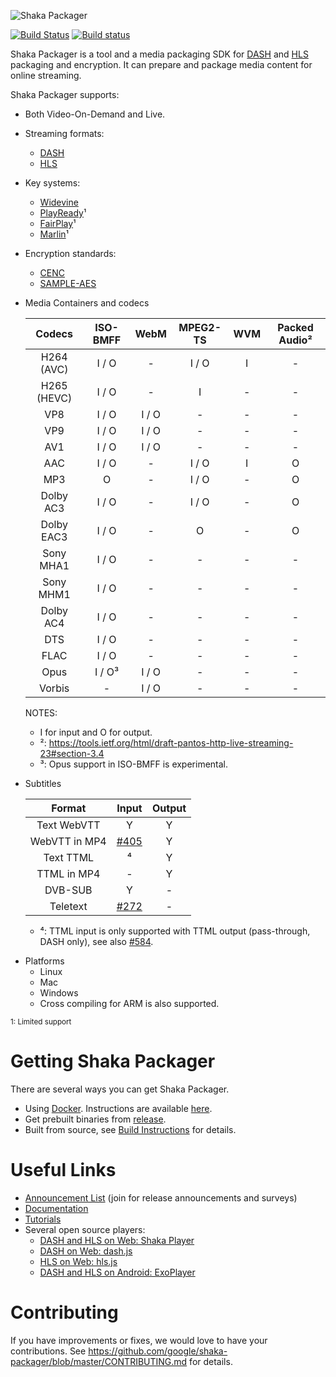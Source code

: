 [comment]: # (While not ideal, absolute URLs are used here as it is the        )
[comment]: # (simplest way to make the links work on GitHub and Docker Hub.    )
[comment]: # (These links in cloned repositories will point back to the main   )
[comment]: # (repository and if it is an issue, we suggest updating the links  )
[comment]: # (in the cloned repository.                                        )
[comment]: # (See https://github.com/google/shaka-packager/issues/408 for the  )
[comment]: # (full background.                                                 )

![Shaka Packager](https://raw.githubusercontent.com/google/shaka-packager/master/docs/shaka-packager.png)

[![Build Status](https://travis-ci.org/google/shaka-packager.svg?branch=master)](https://travis-ci.org/google/shaka-packager)
[![Build status](https://ci.appveyor.com/api/projects/status/3t8iu603rp25sa74?svg=true)](https://ci.appveyor.com/project/shaka/shaka-packager)

Shaka Packager is a tool and a media packaging SDK for
[DASH](http://dashif.org/) and [HLS](https://developer.apple.com/streaming/)
packaging and encryption. It can prepare and package media content for online
streaming.

Shaka Packager supports:

- Both Video-On-Demand and Live.
- Streaming formats:
  - [DASH](http://dashif.org/)
  - [HLS](https://developer.apple.com/streaming/)
- Key systems:
  - [Widevine](http://www.widevine.com/)
  - [PlayReady](https://www.microsoft.com/playready/)¹
  - [FairPlay](https://developer.apple.com/streaming/fps/)¹
  - [Marlin](https://www.intertrust.com/marlin-drm/)¹
- Encryption standards:
  - [CENC](https://en.wikipedia.org/wiki/MPEG_Common_Encryption)
  - [SAMPLE-AES](https://developer.apple.com/library/content/documentation/AudioVideo/Conceptual/HLS_Sample_Encryption/Intro/Intro.html)
- Media Containers and codecs

  |      Codecs       |   ISO-BMFF   |     WebM     |   MPEG2-TS   |     WVM     | Packed Audio²|
  |:-----------------:|:------------:|:------------:|:------------:|:-----------:|:------------:|
  |    H264 (AVC)     |    I / O     |      -       |     I / O    |      I      |       -      |
  |    H265 (HEVC)    |    I / O     |      -       |       I      |      -      |       -      |
  |       VP8         |    I / O     |    I / O     |       -      |      -      |       -      |
  |       VP9         |    I / O     |    I / O     |       -      |      -      |       -      |
  |       AV1         |    I / O     |    I / O     |       -      |      -      |       -      |
  |       AAC         |    I / O     |      -       |     I / O    |      I      |       O      |
  |       MP3         |      O       |      -       |     I / O    |      -      |       O      |
  |    Dolby AC3      |    I / O     |      -       |     I / O    |      -      |       O      |
  |    Dolby EAC3     |    I / O     |      -       |       O      |      -      |       O      |
  |    Sony MHA1      |    I / O     |      -       |       -      |      -      |       -      |
  |    Sony MHM1      |    I / O     |      -       |       -      |      -      |       -      |
  |    Dolby AC4      |    I / O     |      -       |       -      |      -      |       -      |
  |       DTS         |    I / O     |      -       |       -      |      -      |       -      |
  |       FLAC        |    I / O     |      -       |       -      |      -      |       -      |
  |       Opus        |    I / O³    |    I / O     |       -      |      -      |       -      |
  |      Vorbis       |      -       |    I / O     |       -      |      -      |       -      |

  NOTES:
  - I for input and O for output.
  - ²: https://tools.ietf.org/html/draft-pantos-http-live-streaming-23#section-3.4
  - ³: Opus support in ISO-BMFF is experimental.
- Subtitles

  |     Format    |  Input   | Output |
  |:-------------:|:--------:|:------:|
  |  Text WebVTT  |    Y     |    Y   |
  | WebVTT in MP4 | [#405][] |    Y   |
  |   Text TTML   |    ⁴     |    Y   |
  |  TTML in MP4  |    -     |    Y   |
  |    DVB-SUB    |    Y     |    -   |
  |   Teletext    | [#272][] |    -   |

  - ⁴: TTML input is only supported with TTML output (pass-through, DASH only),
    see also [#584][].

[#272]: https://github.com/google/shaka-packager/issues/272
[#405]: https://github.com/google/shaka-packager/issues/405
[#584]: https://github.com/google/shaka-packager/issues/584

- Platforms
  - Linux
  - Mac
  - Windows
  - Cross compiling for ARM is also supported.

<sup>1: Limited support</sup>

# Getting Shaka Packager

There are several ways you can get Shaka Packager.

- Using [Docker](https://www.docker.com/whatisdocker).
  Instructions are available
  [here](https://github.com/google/shaka-packager/blob/master/docs/source/docker_instructions.md).
- Get prebuilt binaries from
  [release](https://github.com/google/shaka-packager/releases).
- Built from source, see
  [Build Instructions](https://github.com/google/shaka-packager/blob/master/docs/source/build_instructions.md)
  for details.

# Useful Links

- [Announcement List](https://groups.google.com/forum/#!forum/shaka-packager-users)
  (join for release announcements and surveys)
- [Documentation](https://google.github.io/shaka-packager/html/)
- [Tutorials](https://google.github.io/shaka-packager/html/tutorials/tutorials.html)
- Several open source players:
  - [DASH and HLS on Web: Shaka Player](https://github.com/google/shaka-player)
  - [DASH on Web: dash.js](https://github.com/Dash-Industry-Forum/dash.js)
  - [HLS on Web: hls.js](https://github.com/video-dev/hls.js)
  - [DASH and HLS on Android: ExoPlayer](https://github.com/google/ExoPlayer)

# Contributing

If you have improvements or fixes, we would love to have your contributions.
See https://github.com/google/shaka-packager/blob/master/CONTRIBUTING.md for
details.
